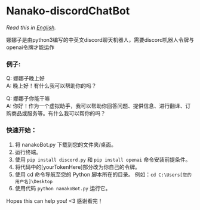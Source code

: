 # Nanako-discordChatBot
*Read this in [English](README_en.md).*


娜娜子是由python3编写的中英文discord聊天机器人，需要discord机器人令牌与openai令牌才能运作

### 例子:
Q: 娜娜子晚上好<br>
A: 晚上好！有什么我可以帮助你的吗？

Q: 娜娜子你能干嘛<br>
A: 你好！作为一个虚拟助手，我可以帮助你回答问题、提供信息、进行翻译、订购商品或服务等。有什么我可以帮你的吗？

### 快速开始：
1. 将 nanakoBot.py 下载到您的文件夹/桌面。
2. 运行终端。
3. 使用 `pip install discord.py` 和 `pip install openai` 命令安装前提条件。
4. 将代码中的[yourTokenHere]部分改为你自己的令牌。
5. 使用 cd 命令导航至您的 Python 脚本所在的目录。
   例如：`cd C:\Users[您的用户名]\Desktop`
6. 使用代码 `python nanakoBot.py` 运行它。

Hopes this can help you! <3 感谢看完！
